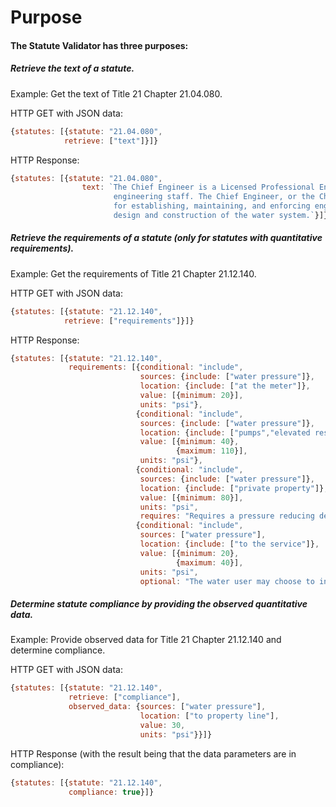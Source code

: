 # Purpose
#### The Statute Validator has three purposes:
##### Retrieve the text of a statute.

Example: Get the text of Title 21 Chapter 21.04.080.

HTTP GET with JSON data:

``` javascript
{statutes: [{statute: "21.04.080",
            retrieve: ["text"]}]}
```

HTTP Response:

``` javascript
{statutes: [{statute: "21.04.080",
                text: `The Chief Engineer is a Licensed Professional Engineer in charge of the Bureau
                       engineering staff. The Chief Engineer, or the Chief Engineer's designee, is responsible
                       for establishing, maintaining, and enforcing engineering and technical standards for
                       design and construction of the water system.`}]}
```

##### Retrieve the requirements of a statute (only for statutes with quantitative requirements).

Example: Get the requirements of Title 21 Chapter 21.12.140.

HTTP GET with JSON data:

``` javascript
{statutes: [{statute: "21.12.140",
            retrieve: ["requirements"]}]}
```

HTTP Response:

``` javascript
{statutes: [{statute: "21.12.140",
             requirements: [{conditional: "include",
                             sources: {include: ["water pressure"]},
                             location: {include: ["at the meter"]},
                             value: [{minimum: 20}],
                             units: "psi"},
                            {conditional: "include",
                             sources: {include: ["water pressure"]},
                             location: {include: ["pumps","elevated reservoirs","tanks"]},
                             value: [{minimum: 40},
                                     {maximum: 110}],
                             units: "psi"},
                            {conditional: "include",
                             sources: {include: ["water pressure"]},
                             location: {include: ["private property"]},
                             value: [{minimum: 80}],
                             units: "psi",
                             requires: "Requires a pressure reducing device for on-site domestic water systems."}]}]},
                            {conditional: "include",
                             sources: ["water pressure"],
                             location: {include: ["to the service"]},
                             value: [{minimum: 20},
                                     {maximum: 40}],
                             units: "psi",
                             optional: "The water user may choose to install a booster pump system on the premises to improve the working of the private plumbing system. The property owner or ratepayer is responsible for the installation, operation and maintenance of any pressure boosting system. The addition of a booster pump will require an appropriate backflow prevention assembly be installed on the water service, on private property, and directly adjacent to the property line, as required by City Code Section 21.12.320."}]}
```

##### Determine statute compliance by providing the observed quantitative data.

Example: Provide observed data for Title 21 Chapter 21.12.140 and determine compliance.

HTTP GET with JSON data:

``` javascript
{statutes: [{statute: "21.12.140",
             retrieve: ["compliance"],
             observed_data: {sources: ["water pressure"],
                             location: ["to property line"],
                             value: 30,
                             units: "psi"}}]}
```

HTTP Response (with the result being that the data parameters are in compliance):

``` javascript
{statutes: [{statute: "21.12.140",
             compliance: true}]}
```